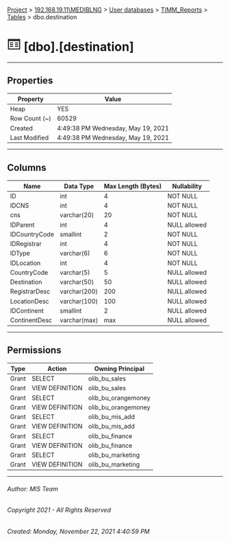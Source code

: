 #### 

[Project](../../../../index.md) > [192.168.19.11\\MEDIBLNG](../../../index.md) > [User databases](../../index.md) > [TIMM_Reports](../index.md) > [Tables](Tables.md) > dbo.destination

# ![Tables](../../../../Images/Table32.png) [dbo].[destination]

---

## <a name="#properties"></a>Properties

| Property | Value |
|---|---|
| Heap | YES |
| Row Count (~) | 60529 |
| Created | 4:49:38 PM Wednesday, May 19, 2021 |
| Last Modified | 4:49:38 PM Wednesday, May 19, 2021 |


---

## <a name="#columns"></a>Columns

| Name | Data Type | Max Length (Bytes) | Nullability |
|---|---|---|---|
| ID | int | 4 | NOT NULL |
| IDCNS | int | 4 | NOT NULL |
| cns | varchar(20) | 20 | NOT NULL |
| IDParent | int | 4 | NULL allowed |
| IDCountryCode | smallint | 2 | NOT NULL |
| IDRegistrar | int | 4 | NOT NULL |
| IDType | varchar(6) | 6 | NOT NULL |
| IDLocation | int | 4 | NOT NULL |
| CountryCode | varchar(5) | 5 | NULL allowed |
| Destination | varchar(50) | 50 | NULL allowed |
| RegistrarDesc | varchar(200) | 200 | NULL allowed |
| LocationDesc | varchar(100) | 100 | NULL allowed |
| IDContinent | smallint | 2 | NULL allowed |
| ContinentDesc | varchar(max) | max | NULL allowed |


---

## <a name="#permissions"></a>Permissions

| Type | Action | Owning Principal |
|---|---|---|
| Grant | SELECT | olib_bu_sales |
| Grant | VIEW DEFINITION | olib_bu_sales |
| Grant | SELECT | olib_bu_orangemoney |
| Grant | VIEW DEFINITION | olib_bu_orangemoney |
| Grant | SELECT | olib_bu_mis_add |
| Grant | VIEW DEFINITION | olib_bu_mis_add |
| Grant | SELECT | olib_bu_finance |
| Grant | VIEW DEFINITION | olib_bu_finance |
| Grant | SELECT | olib_bu_marketing |
| Grant | VIEW DEFINITION | olib_bu_marketing |


---

###### Author:  MIS Team

###### Copyright 2021 - All Rights Reserved

###### Created: Monday, November 22, 2021 4:40:59 PM

